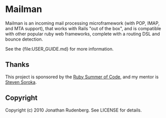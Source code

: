 # Mailman

Mailman is an incoming mail processing microframework (with POP, IMAP, and
MTA support), that works with Rails "out of the box", and is compatible with
other popular ruby web frameworks, complete with a routing DSL and bounce
detection.

See the {file:USER_GUIDE.md} for more information.

## Thanks

This project is sponsored by the [Ruby Summer of Code](http://rubysoc.org),
and my mentor is [Steven Soroka](http://github.com/ssoroka).

## Copyright

Copyright (c) 2010 Jonathan Rudenberg. See LICENSE for details.

